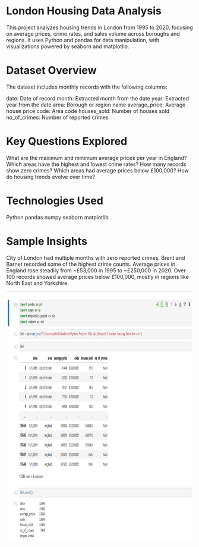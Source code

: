# London Housing Data Analysis
This project analyzes housing trends in London from 1995 to 2020, focusing on average prices, crime rates, and sales volume across boroughs and regions. It uses Python and pandas for data manipulation, with visualizations powered by seaborn and matplotlib.

# Dataset Overview
The dataset includes monthly records with the following columns:

date: Date of record
month: Extracted month from the date
year: Extracted year from the date
area: Borough or region name
average_price: Average house price
code: Area code
houses_sold: Number of houses sold
no_of_crimes: Number of reported crimes

# Key Questions Explored
What are the maximum and minimum average prices per year in England?
Which areas have the highest and lowest crime rates?
How many records show zero crimes?
Which areas had average prices below £100,000?
How do housing trends evolve over time?

# Technologies Used
Python 
pandas
numpy
seaborn
matplotlib

# Sample Insights
City of London had multiple months with zero reported crimes.
Brent and Barnet recorded some of the highest crime counts.
Average prices in England rose steadily from ~£53,000 in 1995 to ~£250,000 in 2020.
Over 100 records showed average prices below £100,000, mostly in regions like North East and Yorkshire.

<img width="1314" height="674" alt="Complete Project SC" src= https://github.com/Ashishhhh2/Data-Analyst-London-Housing-Dataset/blob/main/London%20Housing%20dataset.png/>
